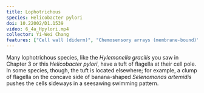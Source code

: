 ```yaml
---
title: Lophotrichous
species: Helicobacter pylori 
doi: 10.22002/D1.1539
video: 6_4a_Hpylori.mp4
collector: Yi-Wei Chang
features: ["Cell wall (diderm)", "Chemosensory arrays (membrane-bound)", "Flagella (external, unsheathed)", "Flagellar motors", "Membrane (inner)", "Membrane (outer)", "Ribosomes", "Storage granules", "Unidentified structures", "Vesicles (cytoplasmic)"]
---
```


Many lophotrichous species, like the *Hylemonella gracilis* you saw in Chapter 3 or this *Helicobacter pylori*, have a tuft of flagella at their cell pole. In some species, though, the tuft is located elsewhere; for example, a clump of flagella on the concave side of banana-shaped *Selenomonas artemidis* pushes the cells sideways in a seesawing swimming pattern.

